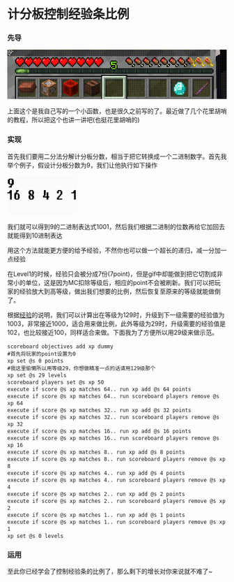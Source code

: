 # 计分板控制经验条比例

### 先导

![](../.gitbook/assets/161018mguzuzvjum1lu00m.gif)

上面这个是我自己写的一个小函数，也是很久之前写的了。最近做了几个花里胡哨的教程，所以把这个也讲一讲吧(也挺花里胡哨的)

### 实现

首先我们要用二分法分解计分板分数，相当于把它转换成一个二进制数字。首先我举个例子，假设计分板分数为9，我们让他执行如下操作

![减去对应数字](../.gitbook/assets/aaaaa.gif)

我们就可以得到9的二进制表达式1001，然后我们根据二进制的位数再给它加回去就能得到10进制表达

用这个方法就能更方便的给予经验，不然你也可以做一个超长的递归，减一分加一点经验

在Level1的时候，经验只会被分成7份(7point)，但是gif中却能做到把它切割成非常小的单位，这是因为MC扣除等级后，相应的point不会被刷新。我们可以把玩家的经验放大到高等级，做出我们想要的比例，然后恢复至原来的等级就能做倒了。

根据[经验](https://minecraft.fandom.com/zh/wiki/%E7%BB%8F%E9%AA%8C#%E7%BB%8F%E9%AA%8C%E7%AD%89%E7%BA%A7)的说明，我们可以计算出在等级为129时，升级到下一级需要的经验值为1003，非常接近1000，适合用来做比例，此外等级为29时，升级需要的经验值是102，也比较接近100，同样适合来做。下面我为了方便所以用29级来做示范。

```
scoreboard objectives add xp dummy
#首先将玩家的point设置为0
xp set @s 0 points
#我这里偷懒所以用等级29，你想做精准一点的话请用129级那个
xp set @s 29 levels
scoreboard players set @s xp 50
execute if score @s xp matches 64.. run xp add @s 64 points
execute if score @s xp matches 64.. run scoreboard players remove @s xp 64
execute if score @s xp matches 32.. run xp add @s 32 points
execute if score @s xp matches 32.. run scoreboard players remove @s xp 32
execute if score @s xp matches 16.. run xp add @s 16 points
execute if score @s xp matches 16.. run scoreboard players remove @s xp 16
execute if score @s xp matches 8.. run xp add @s 8 points
execute if score @s xp matches 8.. run scoreboard players remove @s xp 8
execute if score @s xp matches 4.. run xp add @s 4 points
execute if score @s xp matches 4.. run scoreboard players remove @s xp 4
execute if score @s xp matches 2.. run xp add @s 2 points
execute if score @s xp matches 2.. run scoreboard players remove @s xp 2
execute if score @s xp matches 1.. run xp add @s 1 points
execute if score @s xp matches 1.. run scoreboard players remove @s xp 1
xp set @s 0 levels
```

### 运用

至此你已经学会了控制经验条的比例了，那么剩下的增长对你来说就不难了\~

